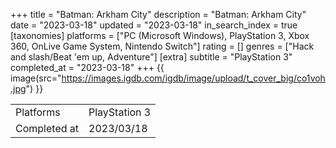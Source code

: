 +++
title = "Batman: Arkham City"
description = "Batman: Arkham City"
date = "2023-03-18"
updated = "2023-03-18"
in_search_index = true
[taxonomies]
platforms = ["PC (Microsoft Windows), PlayStation 3, Xbox 360, OnLive Game System, Nintendo Switch"]
rating = []
genres = ["Hack and slash/Beat 'em up, Adventure"]
[extra]
subtitle = "PlayStation 3"
completed_at = "2023-03-18"
+++
{{ image(src="https://images.igdb.com/igdb/image/upload/t_cover_big/co1voh.jpg") }}

|              |            |
| ------------ | ---------- |
| Platforms    | PlayStation 3 |
| Completed at | 2023/03/18 |

